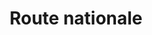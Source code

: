 ---
title: Route nationale #1 Gatreau
url: /route-nationale-1-gatreau/
latitude: 19.47
longitude: -72.672
---